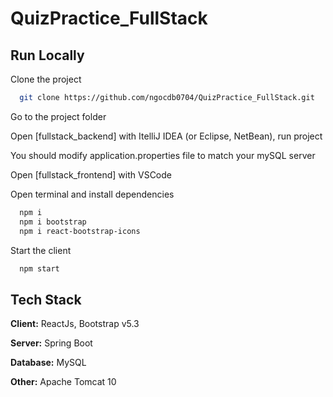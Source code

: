 # QuizPractice_FullStack

## Run Locally

Clone the project

```bash
  git clone https://github.com/ngocdb0704/QuizPractice_FullStack.git
```

Go to the project folder

Open [fullstack_backend] with ItelliJ IDEA (or Eclipse, NetBean), run project

You should modify application.properties file to match your mySQL server

Open [fullstack_frontend] with VSCode

Open terminal and install dependencies

```bash
  npm i
  npm i bootstrap
  npm i react-bootstrap-icons
```

Start the client

```bash
  npm start
```

## Tech Stack

**Client:** ReactJs, Bootstrap v5.3

**Server:** Spring Boot

**Database:** MySQL

**Other:** Apache Tomcat 10
